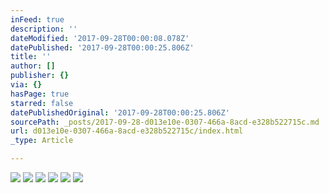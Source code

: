 ```yaml
---
inFeed: true
description: ''
dateModified: '2017-09-28T00:00:08.078Z'
datePublished: '2017-09-28T00:00:25.806Z'
title: ''
author: []
publisher: {}
via: {}
hasPage: true
starred: false
datePublishedOriginal: '2017-09-28T00:00:25.806Z'
sourcePath: _posts/2017-09-28-d013e10e-0307-466a-8acd-e328b522715c.md
url: d013e10e-0307-466a-8acd-e328b522715c/index.html
_type: Article

---
```

![](https://the-grid-user-content.s3-us-west-2.amazonaws.com/f04274df-6f3c-4d07-82c6-2a042410a06b.jpg)
![](https://the-grid-user-content.s3-us-west-2.amazonaws.com/9f8bcd1d-9ffb-403c-bc1e-55ad55ec0fc5.jpg)
![](https://the-grid-user-content.s3-us-west-2.amazonaws.com/a77cc35d-785f-4d75-9498-8f37d0fe1180.jpg)
![](https://the-grid-user-content.s3-us-west-2.amazonaws.com/aedc06ca-d10f-4908-b589-c71672bfc2d5.jpg)
![](https://the-grid-user-content.s3-us-west-2.amazonaws.com/42014f00-a860-4560-b5b2-3988272d273f.jpg)
![](https://the-grid-user-content.s3-us-west-2.amazonaws.com/d1d140b6-ed11-49b2-a4e3-9064b865d6f0.jpg)